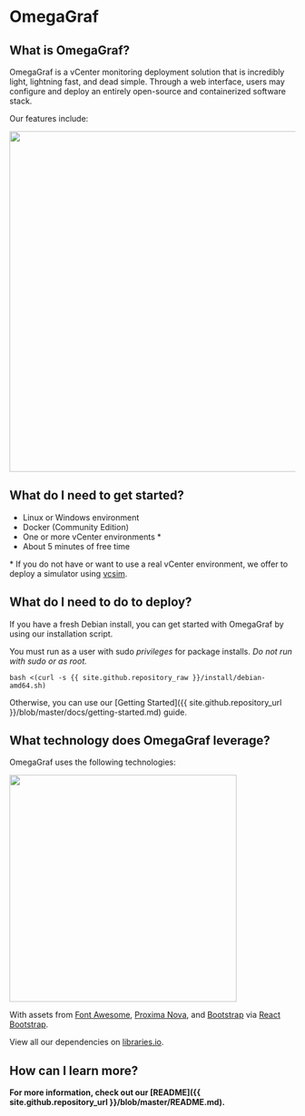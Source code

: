 # OmegaGraf

## What is OmegaGraf?

OmegaGraf is a vCenter monitoring deployment solution that is incredibly light, lightning fast, and dead simple. Through a web interface, users may configure and deploy an entirely open-source and containerized software stack.

Our features include:

<p align="left">
  <a href="#"><img src="{{ site.github.repository_raw }}/docs/branding/graphs/dist/features_1440.png" width="600px"></a>
</p>

## What do I need to get started?

- Linux or Windows environment
- Docker (Community Edition)
- One or more vCenter environments *
- About 5 minutes of free time

\* If you do not have or want to use a real vCenter environment, we offer to deploy a simulator using [vcsim](https://github.com/OmegaGraf/docker-vcsim).

## What do I need to do to deploy?

If you have a fresh Debian install, you can get started with OmegaGraf by using our installation script.

You must run as a user with sudo *privileges* for package installs. *Do not run with sudo or as root.*

```
bash <(curl -s {{ site.github.repository_raw }}/install/debian-amd64.sh)
```

Otherwise, you can use our [Getting Started]({{ site.github.repository_url }}/blob/master/docs/getting-started.md) guide.

## What technology does OmegaGraf leverage?

OmegaGraf uses the following technologies:

<p align="left">
  <a href="#"><img src="{{ site.github.repository_raw }}/docs/branding/graphs/dist/tech_1440.png" width="400px"></a>
</p>

With assets from [Font Awesome](https://fontawesome.com/), [Proxima Nova](https://www.marksimonson.com/fonts/view/proxima-nova), and [Bootstrap](https://getbootstrap.com/) via [React Bootstrap](https://react-bootstrap.github.io/).

View all our dependencies on [libraries.io](https://libraries.io/github/OmegaGraf/OmegaGraf).

## How can I learn more?

**For more information, check out our [README]({{ site.github.repository_url }}/blob/master/README.md).**
